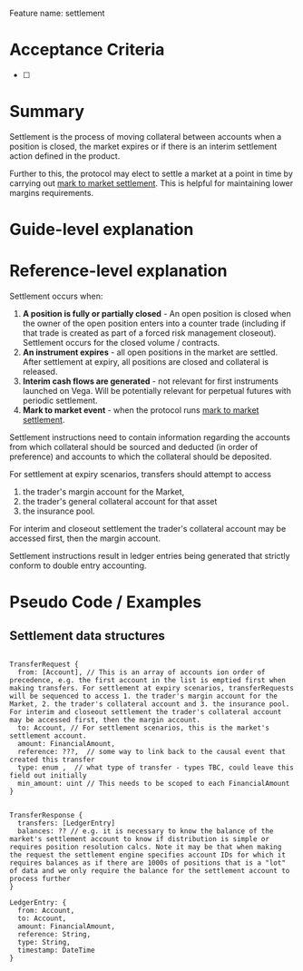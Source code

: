 Feature name: settlement

# Acceptance Criteria
- [ ] 


# Summary

Settlement is the process of moving collateral between accounts when a position is closed,  the market expires or if there is an interim settlement action defined in the product.

Further to this, the protocol may elect to settle a market at a point in time by carrying out [mark to market settlement](0003-mark-to-market-settlement.md). This is helpful for maintaining lower margins requirements.

# Guide-level explanation

# Reference-level explanation

Settlement occurs when:

1. **A position is fully or partially closed** - An open position is closed when the owner of the open position enters into a counter trade (including if that trade is created as part of a forced risk management closeout). Settlement occurs for the closed volume / contracts.
1. **An instrument expires** - all open positions in the market are settled. After settlement at expiry, all positions are closed and collateral is released.
1. **Interim cash flows are generated** - not relevant for first instruments launched on Vega. Will be potentially relevant for perpetual futures with periodic settlement.
1. **Mark to market event** - when the protocol runs [mark to market settlement](0003-mark-to-market-settlement).


Settlement instructions need to contain information regarding the accounts from which collateral should be sourced and deducted (in order of preference) and accounts to which the collateral should be deposited.

For settlement at expiry scenarios, transfers should attempt to access 
1. the trader's margin account for the Market, 
1. the trader's general collateral account for that asset 
1. the insurance pool. 

For interim and closeout settlement the trader's collateral account may be accessed first, then the margin account.

Settlement instructions result in ledger entries being generated that strictly conform  to double entry accounting.

# Pseudo Code / Examples

## Settlement data structures

```

TransferRequest {
  from: [Account], // This is an array of accounts ion order of precedence, e.g. the first account in the list is emptied first when making transfers. For settlement at expiry scenarios, transferRequests will be sequenced to access 1. the trader's margin account for the Market, 2. the trader's collateral account and 3. the insurance pool. For interim and closeout settlement the trader's collateral account may be accessed first, then the margin account.
  to: Account, // For settlement scenarios, this is the market's settlement account.
  amount: FinancialAmount,
  reference: ???,  // some way to link back to the causal event that created this transfer
  type: enum ,  // what type of transfer - types TBC, could leave this field out initially
  min_amount: uint // This needs to be scoped to each FinancialAmount
}


TransferResponse {
  transfers: [LedgerEntry]
  balances: ?? // e.g. it is necessary to know the balance of the market's settlement account to know if distribution is simple or requires position resolution calcs. Note it may be that when making the request the settlement engine specifies account IDs for which it requires balances as if there are 1000s of positions that is a "lot" of data and we only require the balance for the settlement account to process further
}

LedgerEntry: {
  from: Account,
  to: Account,
  amount: FinancialAmount,
  reference: String,
  type: String,
  timestamp: DateTime
}

```
